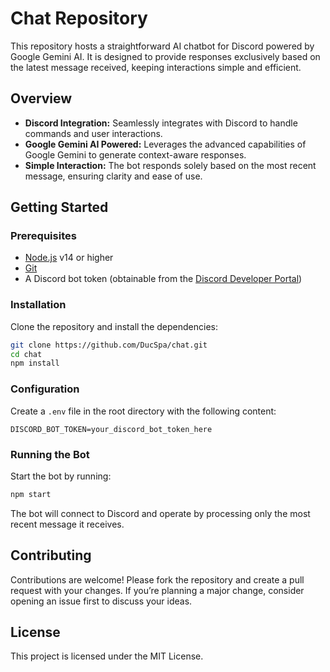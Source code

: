 # Chat Repository
This repository hosts a straightforward AI chatbot for Discord powered by Google Gemini AI. It is designed to provide responses exclusively based on the latest message received, keeping interactions simple and efficient.

## Overview
- **Discord Integration:** Seamlessly integrates with Discord to handle commands and user interactions.
- **Google Gemini AI Powered:** Leverages the advanced capabilities of Google Gemini to generate context-aware responses.
- **Simple Interaction:** The bot responds solely based on the most recent message, ensuring clarity and ease of use.

## Getting Started

### Prerequisites
- [Node.js](https://nodejs.org/) v14 or higher
- [Git](https://git-scm.com/)
- A Discord bot token (obtainable from the [Discord Developer Portal](https://discord.com/developers/applications))

### Installation
Clone the repository and install the dependencies:

```bash
git clone https://github.com/DucSpa/chat.git
cd chat
npm install
```

### Configuration
Create a `.env` file in the root directory with the following content:

```env
DISCORD_BOT_TOKEN=your_discord_bot_token_here
```

### Running the Bot
Start the bot by running:

```bash
npm start
```

The bot will connect to Discord and operate by processing only the most recent message it receives.

## Contributing
Contributions are welcome! Please fork the repository and create a pull request with your changes. If you’re planning a major change, consider opening an issue first to discuss your ideas.

## License
This project is licensed under the MIT License.
